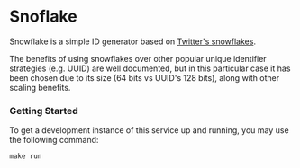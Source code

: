 # Snoflake

Snowflake is a simple ID generator based on [Twitter's snowflakes](https://en.wikipedia.org/wiki/Snowflake_ID).

The benefits of using snowflakes over other popular unique identifier strategies (e.g. UUID) are well documented, but in this particular case
it has been chosen due to its size (64 bits vs UUID's 128 bits), along with other scaling benefits.

### Getting Started

To get a development instance of this service up and running, you may use the following command:

```
make run
```
